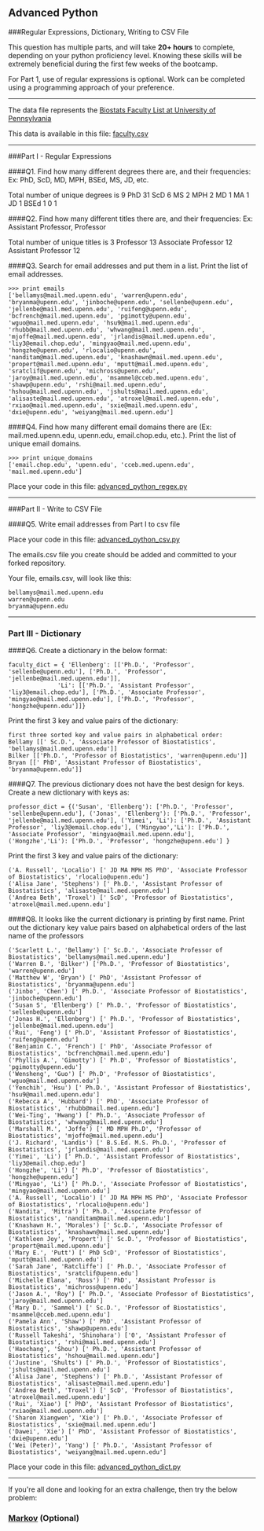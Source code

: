 ## Advanced Python    

###Regular Expressions, Dictionary, Writing to CSV File  

This question has multiple parts, and will take **20+ hours** to complete, depending on your python proficiency level.  Knowing these skills will be extremely beneficial during the first few weeks of the bootcamp.

For Part 1, use of regular expressions is optional.  Work can be completed using a programming approach of your preference. 

---

The data file represents the [Biostats Faculty List at University of Pennsylvania](http://www.med.upenn.edu/cceb/biostat/faculty.shtml)

This data is available in this file:  [faculty.csv](python/faculty.csv)

--- 

###Part I - Regular Expressions  


####Q1. Find how many different degrees there are, and their frequencies: Ex:  PhD, ScD, MD, MPH, BSEd, MS, JD, etc.

Total number of unique degrees is 9
PhD 31
ScD 6
MS 2
MPH 2
MD 1
MA 1
JD 1
BSEd 1
0 1

####Q2. Find how many different titles there are, and their frequencies:  Ex:  Assistant Professor, Professor

Total number of unique titles is 3
Professor 13
Associate Professor 12
Assistant Professor 12

####Q3. Search for email addresses and put them in a list.  Print the list of email addresses.
```
>>> print emails
['bellamys@mail.med.upenn.edu', 'warren@upenn.edu', 'bryanma@upenn.edu', 'jinboche@upenn.edu', 'sellenbe@upenn.edu', 'jellenbe@mail.med.upenn.edu', 'ruifeng@upenn.edu', 'bcfrench@mail.med.upenn.edu', 'pgimotty@upenn.edu', 'wguo@mail.med.upenn.edu', 'hsu9@mail.med.upenn.edu', 'rhubb@mail.med.upenn.edu', 'whwang@mail.med.upenn.edu', 'mjoffe@mail.med.upenn.edu', 'jrlandis@mail.med.upenn.edu', 'liy3@email.chop.edu', 'mingyao@mail.med.upenn.edu', 'hongzhe@upenn.edu', 'rlocalio@upenn.edu', 'nanditam@mail.med.upenn.edu', 'knashawn@mail.med.upenn.edu', 'propert@mail.med.upenn.edu', 'mputt@mail.med.upenn.edu', 'sratclif@upenn.edu', 'michross@upenn.edu', 'jaroy@mail.med.upenn.edu', 'msammel@cceb.med.upenn.edu', 'shawp@upenn.edu', 'rshi@mail.med.upenn.edu', 'hshou@mail.med.upenn.edu', 'jshults@mail.med.upenn.edu', 'alisaste@mail.med.upenn.edu', 'atroxel@mail.med.upenn.edu', 'rxiao@mail.med.upenn.edu', 'sxie@mail.med.upenn.edu', 'dxie@upenn.edu', 'weiyang@mail.med.upenn.edu']
```

####Q4. Find how many different email domains there are (Ex:  mail.med.upenn.edu, upenn.edu, email.chop.edu, etc.).  Print the list of unique email domains.
```
>>> print unique_domains
['email.chop.edu', 'upenn.edu', 'cceb.med.upenn.edu', 'mail.med.upenn.edu']
```
Place your code in this file: [advanced_python_regex.py](python/advanced_python_regex.py)

---

###Part II - Write to CSV File

####Q5.  Write email addresses from Part I to csv file

Place your code in this file: [advanced_python_csv.py](python/advanced_python_csv.py)

The emails.csv file you create should be added and committed to your forked repository.

Your file, emails.csv, will look like this:
```
bellamys@mail.med.upenn.edu
warren@upenn.edu
bryanma@upenn.edu
```

---

### Part III - Dictionary

####Q6.  Create a dictionary in the below format:
```
faculty_dict = { 'Ellenberg': [['Ph.D.', 'Professor', 'sellenbe@upenn.edu'], ['Ph.D.', 'Professor', 'jellenbe@mail.med.upenn.edu']],
              'Li': [['Ph.D.', 'Assistant Professor', 'liy3@email.chop.edu'], ['Ph.D.', 'Associate Professor', 'mingyao@mail.med.upenn.edu'], ['Ph.D.', 'Professor', 'hongzhe@upenn.edu']]}
```
Print the first 3 key and value pairs of the dictionary:
```
first three sorted key and value pairs in alphabetical order:
Bellamy [[' Sc.D.', 'Associate Professor of Biostatistics', 'bellamys@mail.med.upenn.edu']]
Bilker [['Ph.D.', 'Professor of Biostatistics', 'warren@upenn.edu']]
Bryan [[' PhD', 'Assistant Professor of Biostatistics', 'bryanma@upenn.edu']]
```
####Q7.  The previous dictionary does not have the best design for keys.  Create a new dictionary with keys as:

```
professor_dict = {('Susan', 'Ellenberg'): ['Ph.D.', 'Professor', 'sellenbe@upenn.edu'], ('Jonas', 'Ellenberg'): ['Ph.D.', 'Professor', 'jellenbe@mail.med.upenn.edu'], ('Yimei', 'Li'): ['Ph.D.', 'Assistant Professor', 'liy3@email.chop.edu'], ('Mingyao','Li'): ['Ph.D.', 'Associate Professor', 'mingyao@mail.med.upenn.edu'], ('Hongzhe','Li'): ['Ph.D.', 'Professor', 'hongzhe@upenn.edu'] }
```

Print the first 3 key and value pairs of the dictionary:
```
('A. Russell', 'Localio') [' JD MA MPH MS PhD', 'Associate Professor of Biostatistics', 'rlocalio@upenn.edu']
('Alisa Jane', 'Stephens') [' Ph.D.', 'Assistant Professor of Biostatistics', 'alisaste@mail.med.upenn.edu']
('Andrea Beth', 'Troxel') [' ScD', 'Professor of Biostatistics', 'atroxel@mail.med.upenn.edu']
```
####Q8.  It looks like the current dictionary is printing by first name.  Print out the dictionary key value pairs based on alphabetical orders of the last name of the professors
```
('Scarlett L.', 'Bellamy') [' Sc.D.', 'Associate Professor of Biostatistics', 'bellamys@mail.med.upenn.edu']
('Warren B.', 'Bilker') ['Ph.D.', 'Professor of Biostatistics', 'warren@upenn.edu']
('Matthew W', 'Bryan') [' PhD', 'Assistant Professor of Biostatistics', 'bryanma@upenn.edu']
('Jinbo', 'Chen') [' Ph.D.', 'Associate Professor of Biostatistics', 'jinboche@upenn.edu']
('Susan S', 'Ellenberg') [' Ph.D.', 'Professor of Biostatistics', 'sellenbe@upenn.edu']
('Jonas H.', 'Ellenberg') [' Ph.D.', 'Professor of Biostatistics', 'jellenbe@mail.med.upenn.edu']
('Rui', 'Feng') [' Ph.D', 'Assistant Professor of Biostatistics', 'ruifeng@upenn.edu']
('Benjamin C.', 'French') [' PhD', 'Associate Professor of Biostatistics', 'bcfrench@mail.med.upenn.edu']
('Phyllis A.', 'Gimotty') [' Ph.D', 'Professor of Biostatistics', 'pgimotty@upenn.edu']
('Wensheng', 'Guo') [' Ph.D', 'Professor of Biostatistics', 'wguo@mail.med.upenn.edu']
('Yenchih', 'Hsu') [' Ph.D.', 'Assistant Professor of Biostatistics', 'hsu9@mail.med.upenn.edu']
('Rebecca A', 'Hubbard') [' PhD', 'Associate Professor of Biostatistics', 'rhubb@mail.med.upenn.edu']
('Wei-Ting', 'Hwang') [' Ph.D.', 'Associate Professor of Biostatistics', 'whwang@mail.med.upenn.edu']
('Marshall M.', 'Joffe') [' MD MPH Ph.D', 'Professor of Biostatistics', 'mjoffe@mail.med.upenn.edu']
('J. Richard', 'Landis') [' B.S.Ed. M.S. Ph.D.', 'Professor of Biostatistics', 'jrlandis@mail.med.upenn.edu']
('Yimei', 'Li') [' Ph.D.', 'Assistant Professor of Biostatistics', 'liy3@email.chop.edu']
('Hongzhe', 'Li') [' Ph.D', 'Professor of Biostatistics', 'hongzhe@upenn.edu']
('Mingyao', 'Li') [' Ph.D.', 'Associate Professor of Biostatistics', 'mingyao@mail.med.upenn.edu']
('A. Russell', 'Localio') [' JD MA MPH MS PhD', 'Associate Professor of Biostatistics', 'rlocalio@upenn.edu']
('Nandita', 'Mitra') [' Ph.D.', 'Associate Professor of Biostatistics', 'nanditam@mail.med.upenn.edu']
('Knashawn H.', 'Morales') [' Sc.D.', 'Associate Professor of Biostatistics', 'knashawn@mail.med.upenn.edu']
('Kathleen Joy', 'Propert') [' Sc.D.', 'Professor of Biostatistics', 'propert@mail.med.upenn.edu']
('Mary E.', 'Putt') [' PhD ScD', 'Professor of Biostatistics', 'mputt@mail.med.upenn.edu']
('Sarah Jane', 'Ratcliffe') [' Ph.D.', 'Associate Professor of Biostatistics', 'sratclif@upenn.edu']
('Michelle Elana', 'Ross') [' PhD', 'Assistant Professor is Biostatistics', 'michross@upenn.edu']
('Jason A.', 'Roy') [' Ph.D.', 'Associate Professor of Biostatistics', 'jaroy@mail.med.upenn.edu']
('Mary D.', 'Sammel') [' Sc.D.', 'Professor of Biostatistics', 'msammel@cceb.med.upenn.edu']
('Pamela Ann', 'Shaw') [' PhD', 'Assistant Professor of Biostatistics', 'shawp@upenn.edu']
('Russell Takeshi', 'Shinohara') ['0', 'Assistant Professor of Biostatistics', 'rshi@mail.med.upenn.edu']
('Haochang', 'Shou') [' Ph.D.', 'Assistant Professor of Biostatistics', 'hshou@mail.med.upenn.edu']
('Justine', 'Shults') [' Ph.D.', 'Professor of Biostatistics', 'jshults@mail.med.upenn.edu']
('Alisa Jane', 'Stephens') [' Ph.D.', 'Assistant Professor of Biostatistics', 'alisaste@mail.med.upenn.edu']
('Andrea Beth', 'Troxel') [' ScD', 'Professor of Biostatistics', 'atroxel@mail.med.upenn.edu']
('Rui', 'Xiao') [' PhD', 'Assistant Professor of Biostatistics', 'rxiao@mail.med.upenn.edu']
('Sharon Xiangwen', 'Xie') [' Ph.D.', 'Associate Professor of Biostatistics', 'sxie@mail.med.upenn.edu']
('Dawei', 'Xie') [' PhD', 'Assistant Professor of Biostatistics', 'dxie@upenn.edu']
('Wei (Peter)', 'Yang') [' Ph.D.', 'Assistant Professor of Biostatistics', 'weiyang@mail.med.upenn.edu']
```
Place your code in this file: [advanced_python_dict.py](python/advanced_python_dict.py)

--- 

If you're all done and looking for an extra challenge, then try the below problem:  

### [Markov](python/markov.py) (Optional)

